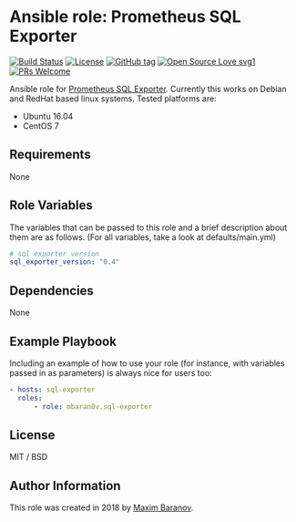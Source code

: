 # Ansible role: Prometheus SQL Exporter

[![Build Status](https://travis-ci.org/mbaran0v/ansible-role-sql-exporter.svg?branch=master)](https://travis-ci.org/mbaran0v/ansible-role-sql-exporter)
[![License](https://img.shields.io/badge/license-MIT%20License-brightgreen.svg)](https://opensource.org/licenses/MIT)
[![GitHub tag](https://img.shields.io/github/tag/mbaran0v/ansible-role-sql-exporter.svg)](https://github.com/mbaran0v/ansible-role-sql-exporter/tags/)
[![Open Source Love svg1](https://badges.frapsoft.com/os/v1/open-source.svg?v=103)](https://github.com/ellerbrock/open-source-badges/)
[![PRs Welcome](https://img.shields.io/badge/PRs-welcome-brightgreen.svg?style=flat-square)](http://makeapullrequest.com)

Ansible role for [Prometheus SQL Exporter](https://github.com/free/sql_exporter). Currently this works on Debian and RedHat based linux systems. Tested platforms are:

* Ubuntu 16.04
* CentOS 7

Requirements
------------

None

Role Variables
--------------

The variables that can be passed to this role and a brief description about them are as follows. (For all variables, take a look at defaults/main.yml)

```yaml
# sql exporter version
sql_exporter_version: "0.4"
```

Dependencies
------------

None

Example Playbook
----------------

Including an example of how to use your role (for instance, with variables passed in as parameters) is always nice for users too:

```yaml
- hosts: sql-exporter
  roles:
      - role: mbaran0v.sql-exporter
```

License
-------

MIT / BSD

Author Information
------------------

This role was created in 2018 by [Maxim Baranov](https://github.com/mbaran0v).
